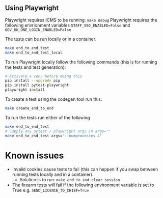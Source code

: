 Using Playwright
----------------
Playwright requires ICMS to be running: `make debug`
Playwright requires the following envrionment variables `STAFF_SSO_ENABLED=False` and `GOV_UK_ONE_LOGIN_ENABLED=False`

The tests can be run locally or in a container.
```bash
make end_to_end_test
make end_to_end_test_local
```

To run Playwright locally follow the following commands (this is for running the tests and test generation):
```bash
# Activate a venv before doing this
pip install --upgrade pip
pip install pytest-playwright
playwright install
```

To create a test using the codegen tool run this:
```bash
make create_end_to_end
```

To run the tests run either of the following
```bash
make end_to_end_test
# Supply any pytest / playwright args in args=""
make end_to_end_test args="--numprocesses 4"
```

Known issues
=============
- Invalid cookies cause tests to fail (this can happen if you swap between running tests locally and in a container).
  - Solution is to run: `make end_to_end_clear_session`
- The firearm tests will fail if the following environment variable is set to True e.g. `SEND_LICENCE_TO_CHIEF=True`